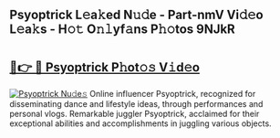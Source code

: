 ## Psyoptrick L𝚎a𝚔ed N𝚞𝚍e - Part-nmV Vi𝚍𝚎o L𝚎a𝚔s - H𝚘𝚝 O𝚗𝚕yf𝚊ns P𝚑𝚘tos 9NJkR

# <h2><a href="http://kf6vrwd.oniu.top/?m=Psyoptrick">🔗👉 🔴 Psyoptrick P𝚑ot𝚘𝚜 V𝚒d𝚎o</a></h2>

[![Psyoptrick Nu𝚍e𝚜](https://i.imgur.com/0qMVB7G.gif)](http://kf6vrwd.oniu.top/?m=Psyoptrick)
Online influencer Psyoptrick, recognized for disseminating dance and lifestyle ideas, through performances and personal vlogs. Remarkable juggler Psyoptrick, acclaimed for their exceptional abilities and accomplishments in juggling various objects.  

